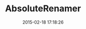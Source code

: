 ---
layout: post
title:  "AbsoluteRenamer"
repo:   "simonc/AbsoluteRenamer"
date:   2015-02-18 17:18:26
gemurl: http://github.com/simonc/AbsoluteRenamer
---